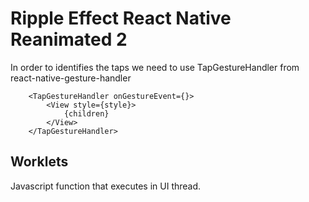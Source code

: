 # Ripple Effect React Native Reanimated 2

In order to identifies the taps we need to use TapGestureHandler from react-native-gesture-handler

        <TapGestureHandler onGestureEvent={}>
            <View style={style}>
                {children}
            </View>
        </TapGestureHandler>

## Worklets

Javascript function that executes in UI thread.

